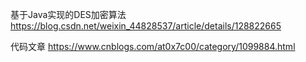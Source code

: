 基于Java实现的DES加密算法
https://blog.csdn.net/weixin_44828537/article/details/128822665

代码文章
https://www.cnblogs.com/at0x7c00/category/1099884.html
